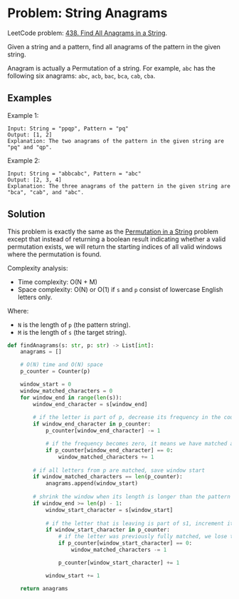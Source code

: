 # Problem: String Anagrams

LeetCode problem: [438. Find All Anagrams in a String](https://leetcode.com/problems/find-all-anagrams-in-a-string/).

Given a string and a pattern, find all anagrams of the pattern in the given string.

Anagram is actually a Permutation of a string. For example, `abc` has the following six anagrams: `abc`, `acb`, `bac`, `bca`, `cab`, `cba`.

## Examples

Example 1:

```plaintext
Input: String = "ppqp", Pattern = "pq"
Output: [1, 2]
Explanation: The two anagrams of the pattern in the given string are "pq" and "qp".
```

Example 2:

```plaintext
Input: String = "abbcabc", Pattern = "abc"
Output: [2, 3, 4]
Explanation: The three anagrams of the pattern in the given string are "bca", "cab", and "abc".
```

## Solution

This problem is exactly the same as the [Permutation in a String](./08-permutation-in-a-string.md) problem except that instead of returning a boolean result indicating whether a valid permutation exists, we will return the starting indices of all valid windows where the permutation is found.

Complexity analysis:

- Time complexity: O(N + M)
- Space complexity: O(N) or O(1) if `s` and `p` consist of lowercase English letters only.

Where:

- `N` is the length of `p` (the pattern string).
- `M` is the length of `s` (the target string).

```python
def findAnagrams(s: str, p: str) -> List[int]:
    anagrams = []

    # O(N) time and O(N) space
    p_counter = Counter(p)

    window_start = 0
    window_matched_characters = 0
    for window_end in range(len(s)):
        window_end_character = s[window_end]
        
        # if the letter is part of p, decrease its frequency in the counter
        if window_end_character in p_counter:
            p_counter[window_end_character] -= 1

            # if the frequency becomes zero, it means we have matched all instances of this letter
            if p_counter[window_end_character] == 0:
                window_matched_characters += 1
        
        # if all letters from p are matched, save window start
        if window_matched_characters == len(p_counter):
            anagrams.append(window_start)
        
        # shrink the window when its length is longer than the pattern length
        if window_end >= len(p) - 1:
            window_start_character = s[window_start]
            
            # if the letter that is leaving is part of s1, increment its frequency back in the counter
            if window_start_character in p_counter:
                # if the letter was previously fully matched, we lose the match for it
                if p_counter[window_start_character] == 0:
                    window_matched_characters -= 1

                p_counter[window_start_character] += 1

            window_start += 1

    return anagrams
```
